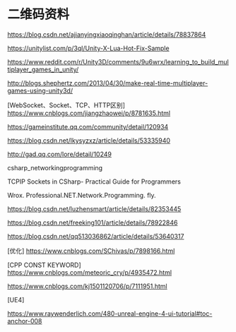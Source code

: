 # 二维码资料

https://blog.csdn.net/ajianyingxiaoqinghan/article/details/78837864


https://unitylist.com/p/3ql/Unity-X-Lua-Hot-Fix-Sample

https://www.reddit.com/r/Unity3D/comments/9u6wrx/learning_to_build_multiplayer_games_in_unity/

http://blogs.shephertz.com/2013/04/30/make-real-time-multiplayer-games-using-unity3d/


[WebSocket、Socket、TCP、HTTP区别]
https://www.cnblogs.com/jiangzhaowei/p/8781635.html





<https://gameinstitute.qq.com/community/detail/120934>

<https://blog.csdn.net/lkysyzxz/article/details/53335940>

http://gad.qq.com/lore/detail/10249

csharp_networkingprogramming

TCPIP Sockets in CSharp- Practical Guide for Programmers

Wrox. Professional.NET.Network.Programming. fly.

https://blog.csdn.net/luzhensmart/article/details/82353445

https://blog.csdn.net/freeking101/article/details/78922846

https://blog.csdn.net/qq513036862/article/details/53640317

[优化]
https://www.cnblogs.com/SChivas/p/7898166.html


[CPP CONST KEYWORD]
https://www.cnblogs.com/meteoric_cry/p/4935472.html



https://www.cnblogs.com/kj1501120706/p/7111951.html



[UE4]

https://www.raywenderlich.com/480-unreal-engine-4-ui-tutorial#toc-anchor-008